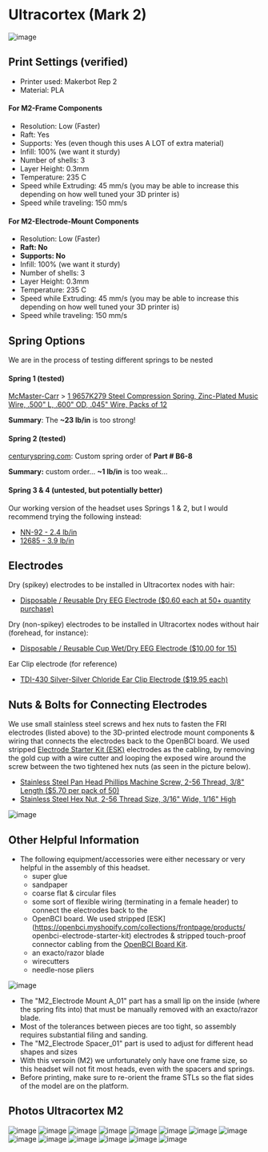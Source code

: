 # Ultracortex (Mark 2)

![image](Assets/UC_back.JPG)

## Print Settings (verified)

* Printer used: Makerbot Rep 2
* Material: PLA

#### For M2-Frame Components

* Resolution: Low (Faster)
* Raft: Yes
* Supports: Yes (even though this uses A LOT of extra material)
* Infill: 100% (we want it sturdy)
* Number of shells: 3
* Layer Height: 0.3mm
* Temperature: 235 C
* Speed while Extruding: 45 mm/s (you may be able to increase this depending on how well tuned your 3D printer is)
* Speed while traveling: 150 mm/s

#### For M2-Electrode-Mount Components

* Resolution: Low (Faster)
* **Raft: No**
* **Supports: No**
* Infill: 100% (we want it sturdy)
* Number of shells: 3
* Layer Height: 0.3mm
* Temperature: 235 C
* Speed while Extruding: 45 mm/s (you may be able to increase this depending on how well tuned your 3D printer is)
* Speed while traveling: 150 mm/s

## Spring Options

We are in the process of testing different springs to be nested 

#### Spring 1 (tested)

[McMaster-Carr](http://www.mcmaster.com/#) > [1	9657K279	Steel Compression Spring, Zinc-Plated Music Wire, .500" L, .600" OD, .045" Wire, Packs of 12](http://www.mcmaster.com/#9657k279/=xkccgf)

**Summary**: The **~23 lb/in** is too strong!
 
#### Spring 2 (tested)

[centuryspring.com](http://centuryspring.com): Custom spring order of **Part # B6-8**

**Summary:** custom order... **~1 lb/in** is too weak...

#### Spring 3 & 4 (untested, but potentially better)

Our working version of the headset uses Springs 1 & 2, but I would recommend trying the following instead:

- [NN-92 - 2.4 lb/in](http://www.centuryspring.com/Store/item_detail.php?StockNumber=NN-92)
- [12685 - 3.9 lb/in](http://www.centuryspring.com/Store/item_detail.php?StockNumber=12685)

## Electrodes

Dry (spikey) electrodes to be installed in Ultracortex nodes with hair: 

* [Disposable / Reusable Dry EEG Electrode ($0.60 each at 50+ quantity purchase) ](http://fri-fl-shop.com/product/tde-200/)

Dry (non-spikey) electrodes to be installed in Ultracortex nodes without hair (forehead, for instance): 

* [Disposable / Reusable Cup Wet/Dry EEG Electrode ($10.00 for 15) ](http://fri-fl-shop.com/product/disposable-reusable-dry-eeg-electrode-quantity-of-15-tde-200a1/)

Ear Clip electrode (for reference)

* [TDI-430 Silver-Silver Chloride Ear Clip Electrode ($19.95 each)](http://fri-fl-shop.com/product/td-430-silver-disc-electrode-ear-clip/)


## Nuts & Bolts for Connecting Electrodes

We use small stainless steel screws and hex nuts to fasten the FRI electrodes (listed above) to the 3D-printed electrode mount components &  wiring that connects the electrodes back to the OpenBCI board. We used stripped [Electrode Starter Kit (ESK)](https://openbci.myshopify.com/collections/frontpage/products/openbci-electrode-starter-kit) electrodes as the cabling, by removing the gold cup with a wire cutter and looping the exposed wire around the screw between the two tightened hex nuts (as seen in the picture below).

* [Stainless Steel Pan Head Phillips Machine Screw, 2-56 Thread, 3/8" Length ($5.70 per pack of 50)](http://www.mcmaster.com/#91735a017/=xzahfj)
* [Stainless Steel Hex Nut, 2-56 Thread Size, 3/16" Wide, 1/16" High](http://www.mcmaster.com/#91841a003/=xzahv0)

![image](Assets/ScrewAndNut.JPG)

## Other Helpful Information

*  The following equipment/accessories were either necessary or very helpful in the assembly of this headset.
	* super glue
	* sandpaper
	* coarse flat & circular files
	* some sort of flexible wiring (terminating in a female header) to connect the electrodes back to the 
	* OpenBCI board. We used stripped [ESK](https://openbci.myshopify.com/collections/frontpage/products/	openbci-electrode-starter-kit) electrodes & stripped touch-proof connector cabling from the [OpenBCI Board Kit](https://openbci.myshopify.com/collections/frontpage/products/openbci-8-bit-board-kit).
	* an exacto/razor blade
	* wirecutters
	* needle-nose pliers
	
![image](Assets/HelpfulTools.JPG)
	
* The "M2_Electrode Mount A_01" part has a small lip on the inside (where the spring fits into) that must be manually removed with an exacto/razor blade. 
* Most of the tolerances between pieces are too tight, so assembly requires substantial filing and sanding.
* The "M2_Electrode Spacer_01" part is used to adjust for different head shapes and sizes
* With this versoin (M2) we unfortunately only have one frame size, so this headset will not fit most heads, even with the spacers and springs.
* Before printing, make sure to re-orient the frame STLs so the flat sides of the model are on the platform.

## Photos Ultracortex M2

![image](Assets/UC.png)
![image](Assets/UC_front.JPG)
![image](Assets/UC_top.JPG)
![image](Assets/Quadrants.JPG)
![image](Assets/MakerBot_Screenshot2.png)
![image](Assets/sketch.JPG)
![image](Assets/MakerBot_Screenshot2.png)
![image](Assets/sketch.JPG)
![image](Assets/MakerBot_Screenshot2.png)
![image](Assets/sketch.JPG)
![image](Assets/Alex.JPG)
![image](Assets/Evan.JPG)
![image](Assets/Rodrigo.JPG)
![image](Assets/Joel.JPG)






